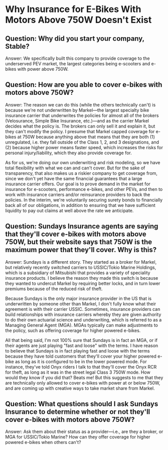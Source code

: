 # Why Insurance for E-Bikes With Motors Above 750W Doesn't Exist

## Question: Why did you start your company, Stable?

Answer: We specifically built this company to provide coverage to the underserved PEV market, the largest categories being e-scooters and e-bikes with power above 750W.

## Question: How are you able to cover e-bikes with motors above 750W?

Answer: The reason we can do this (while the others technically can't) is because we're not underwritten by Markel—the largest specialty bike insurance carrier that underwrites the policies for almost all of the brokers (Velosurance, Simple Bike Insurance, etc.)—and as the carrier Markel decides what the policy is. The brokers can only sell it and explain it, but they can't modify the policy. I presume that Markel capped coverage for e-bikes at 750W because anything above that means that they are both (1) unregulated, i.e. they fall outside of the Class 1, 2, and 3 designations, and (2) because higher power means faster speed, which increases the risks for personal injury/liability, which they also provide coverage for.

As for us, we're doing our own underwriting and risk modeling, so we have total flexibility with what we can and can't cover. But for the sake of transparency, that also makes us a riskier company to get coverage from, since we don't yet have the same financial guarantees that a large insurance carrier offers. Our goal is to prove demand in the market for insurance for e-scooters, performance e-bikes, and other PEVs, and then to work with insurance carriers and/or reinsurance providers to back the policies. In the interim, we're voluntarily securing surety bonds to financially back all of our obligations, in addition to ensuring that we have sufficient liquidity to pay out claims at well above the rate we anticipate.

## Question: Sundays Insurance agents are saying that they'll cover e-bikes with motors above 750W, but their website says that 750W is the maximum power that they'll cover. Why is this?

Answer: Sundays is a different story. They started as a broker for Markel, but relatively recently switched carriers to USSIC/Tokio Marine Holdings, which is a subsidiary of Mitsubishi that provides a variety of speciality insurance products. I believe the reason they made this switch is because they wanted to undercut Markel by requiring better locks, and in turn lower premiums because of the reduced risk of theft.

Because Sundays is the only major insurance provider in the US that is underwritten by someone other than Markel, I don't fully know what their agreement is with their carrier USSIC. Sometimes, insurance providers can build relationships with insurance carriers whereby they are given authority to do their own actuarial science and underwriting, which is referred to as a Managing General Agent (MGA). MGAs typically can make adjustments to the policy, such as offering coverage for higher powered e-bikes.

All that being said, I'm not 100% sure that Sundays is in fact an MGA, or if their agents are just playing "fast and loose" with the terms. I have reason to believe that Sundays is in fact playing fast and loose with the terms because they have told customers that they'll cover your higher powered e-bike as long as it is configured to be in the lower powered mode. For instance, they've told Onyx riders I talk to that they'll cover the Onyx RCR for theft, as long as it was in the street legal Class 3 750W mode. How would they know if you did that? Beats me! But this suggests to me that they are technically only allowed to cover e-bikes with power at or below 750W, and are coming up with creative ways to take market share from Markel.

## Question: What questions should I ask Sundays Insurance to determine whether or not they'll cover e-bikes with motors above 750W?

Answer: Ask them about their status as a provider—i.e., are they a broker, or MGA for USSIC/Tokio Marine? How can they offer coverage for higher powered e-bikes when others can't?
